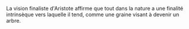 
La vision finaliste d'Aristote affirme que tout dans la nature a une finalité intrinsèque vers laquelle il tend, comme une graine visant à devenir un arbre.